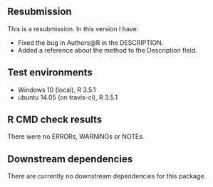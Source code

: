 ## Resubmission
This is a resubmission. In this version I have:

* Fixed the bug in Authors@R in the DESCRIPTION.
* Added a reference about the method to the Description field.

## Test environments
* Windows 10 (local), R 3.5.1
* ubuntu 14.05 (on travis-ci), R 3.5.1

## R CMD check results
There were no ERRORs, WARNINGs or NOTEs.

## Downstream dependencies
There are currently no downstream dependencies for this package.
